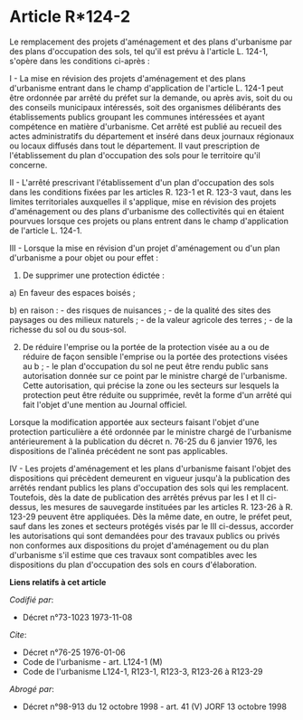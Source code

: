 # Article R*124-2

Le remplacement des projets d'aménagement et des plans d'urbanisme par des plans d'occupation des sols, tel qu'il est prévu à
l'article L. 124-1, s'opère dans les conditions ci-après :

I - La mise en révision des projets d'aménagement et des plans d'urbanisme entrant dans le champ d'application de l'article
L. 124-1 peut être ordonnée par arrêté du préfet sur la demande, ou après avis, soit du ou des conseils municipaux
intéressés, soit des organismes délibérants des établissements publics groupant les communes intéressées et ayant compétence
en matière d'urbanisme. Cet arrêté est publié au recueil des actes administratifs du département et inséré dans deux journaux
régionaux ou locaux diffusés dans tout le département. Il vaut prescription de l'établissement du plan d'occupation des sols
pour le territoire qu'il concerne.

II - L'arrêté prescrivant l'établissement d'un plan d'occupation des sols dans les conditions fixées par les articles R.
123-1 et R. 123-3 vaut, dans les limites territoriales auxquelles il s'applique, mise en révision des projets d'aménagement
ou des plans d'urbanisme des collectivités qui en étaient pourvues lorsque ces projets ou plans entrent dans le champ
d'application de l'article L. 124-1.

III - Lorsque la mise en révision d'un projet d'aménagement ou d'un plan d'urbanisme a pour objet ou pour effet :

1. De supprimer une protection édictée :

a) En faveur des espaces boisés ;

b) en raison : - des risques de nuisances ; - de la qualité des sites des paysages ou des milieux naturels ; - de la valeur
agricole des terres ; - de la richesse du sol ou du sous-sol.

2. De réduire l'emprise ou la portée de la protection visée au a ou de réduire de façon sensible l'emprise ou la portée des
protections visées au b ; - le plan d'occupation du sol ne peut être rendu public sans autorisation donnée sur ce point par
le ministre chargé de l'urbanisme. Cette autorisation, qui précise la zone ou les secteurs sur lesquels la protection peut
être réduite ou supprimée, revêt la forme d'un arrêté qui fait l'objet d'une mention au Journal officiel.

Lorsque la modification apportée aux secteurs faisant l'objet d'une protection particulière a été ordonnée par le ministre
chargé de l'urbanisme antérieurement à la publication du décret n. 76-25 du 6 janvier 1976, les dispositions de l'alinéa
précédent ne sont pas applicables.

IV - Les projets d'aménagement et les plans d'urbanisme faisant l'objet des dispositions qui précèdent demeurent en vigueur
jusqu'à la publication des arrêtés rendant publics les plans d'occupation des sols qui les remplacent. Toutefois, dès la date
de publication des arrêtés prévus par les I et II ci-dessus, les mesures de sauvegarde instituées par les articles R. 123-26
à R. 123-29 peuvent être appliquées. Dès la même date, en outre, le préfet peut, sauf dans les zones et secteurs protégés
visés par le III ci-dessus, accorder les autorisations qui sont demandées pour des travaux publics ou privés non conformes
aux dispositions du projet d'aménagement ou du plan d'urbanisme s'il estime que ces travaux sont compatibles avec les
dispositions du plan d'occupation des sols en cours d'élaboration.

**Liens relatifs à cet article**

_Codifié par_:

  - Décret n°73-1023 1973-11-08

_Cite_:

  - Décret n°76-25 1976-01-06
  - Code de l'urbanisme - art. L124-1 (M)
  - Code de l'urbanisme L124-1, R123-1, R123-3, R123-26 à R123-29

_Abrogé par_:

  - Décret n°98-913 du 12 octobre 1998 - art. 41 (V) JORF 13 octobre 1998
